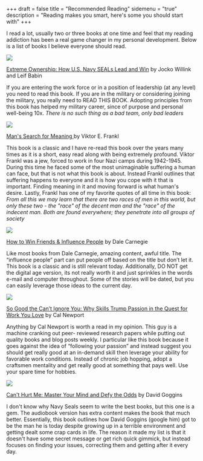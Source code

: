 +++
draft = false
title = "Recommended Reading"
sidemenu = "true"
description = "Reading makes you smart, here's some you should start with"
+++

I read a lot, usually two or three books at one time and feel that my reading addiction has been a real game changer in my personal development. Below is a list of books I believe everyone should read.


<a href="https://www.amazon.com/Extreme-Ownership-U-S-Navy-SEALs/dp/1250067057/ref=as_li_ss_il?s=books&ie=UTF8&qid=1481945021&sr=1-1&keywords=extreme+ownership&linkCode=li2&tag=30somethingac-20&linkId=0829f7cd0d70acc74057d4b67e495f8d" target="_blank"><img border="0" src="//ws-na.amazon-adsystem.com/widgets/q?_encoding=UTF8&ASIN=1250067057&Format=_SL160_&ID=AsinImage&MarketPlace=US&ServiceVersion=20070822&WS=1&tag=30somethingac-20" ></a><img src="https://ir-na.amazon-adsystem.com/e/ir?t=30somethingac-20&l=li2&o=1&a=1250067057" width="1" height="1" border="0" alt="" style="border:none !important; margin:0px !important;" />

<a href="http://amzn.to/2feUmX2">Extreme Ownership: How U.S. Navy SEALs Lead and Win</a> by Jocko Willink and Leif Babin

If you are entering the work force or in a position of leadership (at any level) you need to read this book. If you are in the military or considering joining the military, you really need to READ THIS BOOK. Adopting principles from this book has helped my military career, since of purpose and personal well-being 10x. *There is no such thing as a bad team, only bad leaders*


<a href="https://www.amazon.com/Mans-Search-for-Meaning/dp/B0006IU470/ref=as_li_ss_il?ie=UTF8&qid=1512255161&sr=8-1&keywords=man's+search+for+meaning&linkCode=li2&tag=30somethingac-20&linkId=a4bd8ebb4d4a22d12f3a6a436824908a" target="_blank"><img border="0" src="//ws-na.amazon-adsystem.com/widgets/q?_encoding=UTF8&ASIN=B0006IU470&Format=_SL160_&ID=AsinImage&MarketPlace=US&ServiceVersion=20070822&WS=1&tag=30somethingac-20" ></a><img src="https://ir-na.amazon-adsystem.com/e/ir?t=30somethingac-20&l=li2&o=1&a=B0006IU470" width="1" height="1" border="0" alt="" style="border:none !important; margin:0px !important;" />

<a href="http://amzn.to/2jFKPvD">Man's Search for Meaning </a> by Viktor E. Frankl

This book is a classic and I have re-read this book over the years many times as it is a short, easy read along with being extremely profound. Viktor Frankl was a jew, forced to work in four Nazi camps during 1942-1945. During this time he faced some of the most unimaginable suffering a human can face, but that is not what this book is about. Instead Frankl outlines that suffering happens to everyone and it is how you cope with it that is important. Finding meaning in it and moving forward is what human's desire. Lastly, Frankl has one of my favorite quotes of all time in this book: *From all this we may learn that there are two races of men in this world, but only these two - the "race" of the decent man and the "race" of the indecent man. Both are found everywhere; they penetrate into all groups of society*


<a href="https://www.amazon.com/How-Win-Friends-Influence-People/dp/0671027034/ref=as_li_ss_il?s=books&ie=UTF8&qid=1481945869&sr=1-1&keywords=dale+carnegie+how+to+win+friends+and+influence+people&linkCode=li2&tag=30somethingac-20&linkId=d18b3c67aec01fc2a3bc1569df00bd4c" target="_blank"><img border="0" src="//ws-na.amazon-adsystem.com/widgets/q?_encoding=UTF8&ASIN=0671027034&Format=_SL160_&ID=AsinImage&MarketPlace=US&ServiceVersion=20070822&WS=1&tag=30somethingac-20" ></a><img src="https://ir-na.amazon-adsystem.com/e/ir?t=30somethingac-20&l=li2&o=1&a=0671027034" width="1" height="1" border="0" alt="" style="border:none !important; margin:0px !important;" />

<a href="http://amzn.to/2f2v2Gn">How to Win Friends & Influence People</a> by Dale Carnegie

Like most books from Dale Carnegie, amazing content, awful title. The “influence people” part can put people off based on the title but don’t let it. This book is a classic and is still relevant today. Additionally, DO NOT get the digital age version, its not really worth it and just sprinkles in the words e-mail and computer throughout. Some of the stories will be dated, but you can easily leverage those ideas to the current day.



<a href="https://www.amazon.com/Good-They-Cant-Ignore-You/dp/1455509124/ref=as_li_ss_il?s=books&ie=UTF8&qid=1481945944&sr=1-1&keywords=cal+newport+so+good+they+can't+ignore+you&linkCode=li2&tag=30somethingac-20&linkId=de12796776a2b1da2a9aad8b8a56a5bb" target="_blank"><img border="0" src="//ws-na.amazon-adsystem.com/widgets/q?_encoding=UTF8&ASIN=1455509124&Format=_SL160_&ID=AsinImage&MarketPlace=US&ServiceVersion=20070822&WS=1&tag=30somethingac-20" ></a><img src="https://ir-na.amazon-adsystem.com/e/ir?t=30somethingac-20&l=li2&o=1&a=1455509124" width="1" height="1" border="0" alt="" style="border:none !important; margin:0px !important;" />

<a href="http://amzn.to/2eYCOxG">So Good the Can’t Ignore You: Why Skills Trump Passion in the Quest for Work You Love</a> by Cal Newport

Anything by Cal Newport is worth a read in my opinion. This guy is a machine cranking out peer- reviewed research papers while putting out quality books and blog posts weekly. I particular like this book because it goes against the idea of “following your passion” and instead suggest you should get really good at an in-demand skill then leverage your ability for favorable work conditions. Instead of chronic job hopping, adopt a craftsmen mentality and get really good at something that pays well. Use your spare time for hobbies.


<a href="https://www.amazon.com/Cant-Hurt-Me-David-Goggins-audiobook/dp/B07KKP62FW/ref=as_li_ss_il?dchild=1&keywords=You+Cant+hurt+me&qid=1597582053&sr=8-1&linkCode=li1&tag=30somethingac-20&linkId=c2ff1f5d2b4f256c19b83b96cc0e424f&language=en_US" target="_blank"><img border="0" src="//ws-na.amazon-adsystem.com/widgets/q?_encoding=UTF8&ASIN=B07KKP62FW&Format=_SL110_&ID=AsinImage&MarketPlace=US&ServiceVersion=20070822&WS=1&tag=30somethingac-20&language=en_US" ></a><img src="https://ir-na.amazon-adsystem.com/e/ir?t=30somethingac-20&language=en_US&l=li1&o=1&a=B07KKP62FW" width="1" height="1" border="0" alt="" style="border:none !important; margin:0px !important;" />


<a href="https://amzn.to/2DPQRs1">Can't Hurt Me: Master Your Mind and Defy the Odds</a> by David Goggins

I don't know why Navy Seals seem to write the best books, but this one is a gem. The audiobook version has extra content makes the book that much better. Essentially, this book outlines how David Goggins (google him) got to be the man he is today despite growing up in a terrible environment and getting dealt some crap cards in life. The reason it made my list is that it doesn't have some secret message or get rich quick gimmick, but instead focuses on finding your issues, correcting them and getting after it every day. 